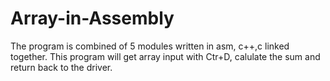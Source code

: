 # Array-in-Assembly
The program is combined of 5 modules written in asm, c++,c linked together.
This program will get array input with Ctr+D, calulate the sum and return back to the driver. 
